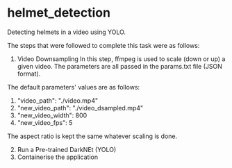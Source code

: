 # helmet_detection
Detecting helmets in a video using YOLO.

The steps that were followed to complete this task were as follows:

1. Video Downsampling
In this step, ffmpeg is used to scale (down or up) a given video. The parameters are all passed in the params.txt file (JSON format).

The default parameters' values are as follows:
  1. "video_path": "./video.mp4"
  2. "new_video_path": "./video_dsampled.mp4"
  3. "new_video_width": 800
  4. "new_video_fps": 5

The aspect ratio is kept the same whatever scaling is done.
  
2. Run a Pre-trained DarkNEt (YOLO)
3. Containerise the application
